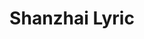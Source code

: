 ---
title: Shanzhai Lyric
ongoing: false
years: 2020
link: https://shanzhailyric.info/
description: Website development for Shanzhai Lyric, featuring bespoke image treatment and transitions in the canvas element. Design by Geoff Han.
---